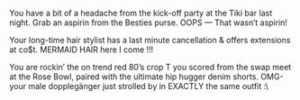 You have a bit of a headache from the kick-off party at the Tiki bar last night. Grab an aspirin from the Besties purse.
OOPS — That wasn’t aspirin! 



Your long-time hair stylist has a last minute cancellation & offers extensions at co$t. MERMAID HAIR here I come !!!

You are rockin’ the on trend red 80’s crop T you scored from the swap meet at the Rose Bowl, paired with the  ultimate hip hugger denim shorts. OMG-your male dopplegänger just strolled by in EXACTLY the same outfit :\
